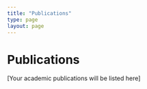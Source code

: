 ```yaml
---
title: "Publications"
type: page
layout: page
---
```


<div class="content-page">
  <h1>Publications</h1>
  
  [Your academic publications will be listed here]
</div> 